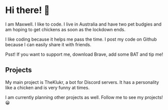# Hi there! 👋

I am Maxwell. I like to code. I live in Australia and have two pet budgies and am hoping to get chickens as soon as the lockdown ends.

I like coding because it helps me pass the time. I post my code on Github because I can easily share it with friends.

Psst! If you want to support me, download Brave, add some BAT and tip me!

## Projects

My main project is TheKlukr, a bot for Discord servers. It has a personality like a chicken and is very funny at times.

I am currently planning other projects as well. Follow me to see my projects! 😀
